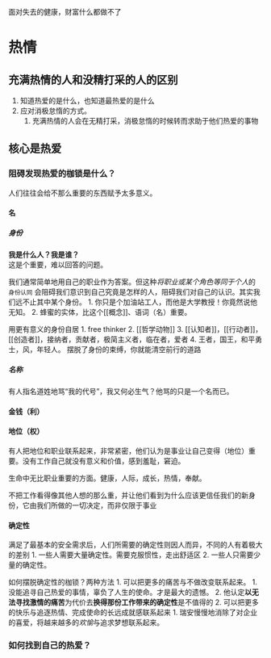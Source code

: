 面对失去的健康，财富什么都做不了
# 热情
## 充满热情的人和没精打采的人的区别
1. 知道热爱的是什么，也知道最热爱的是什么
2. 应对消极怠惰的方式。
	1. 充满热情的人会在无精打采，消极怠惰的时候转而求助于他们热爱的事物
## 核心是热爱
### 阻碍发现热爱的枷锁是什么？
人们往往会给不那么重要的东西赋予太多意义。
#### 名
##### 身份
**我是什么人？我是谁？**  
这是个重要，难以回答的问题。

我们通常简单地用自己的职业作为答案。但这种*将职业或某个角色等同于个人*的 `身份认同` 会阻碍我们意识到自己究竟是怎样的人，阻碍我们对自己的认识。其实我们远不止其中某个身份。
	1. 你只是个加油站工人，而他是大学教授！你竟然说他无知。
	2. 蜂蜜的实体，比这个[[概念]]、语词（名）重要。

用更有意义的身份自居
	1. free thinker
	2. [[哲学动物]] 
	3. [[认知者]]，[[行动者]]，[[创造者]]，接纳者，贡献者，极简主义者，临在者，爱者
	4. 王者，国王，和平勇士，风，年轻人。
摆脱了身份的束缚，你就能清空前行的道路
##### 名称
有人指名道姓地骂“我的代号”，我又何必生气？他骂的只是一个名而已。
#### 金钱（利）
#### 地位（权）
有人把地位和职业联系起来，非常紧密，他们认为是事业让自己变得（地位）重要。没有工作自己就没有意义和价值，感到羞耻，窘迫。

生命中无比职业重要的方面。健康，人际，成长，热情，奉献。

不把工作看得像其他人想的那么重，并让他们看到为什么应该更信任我们的新身份，它由我们所做的一切决定，而非仅限于事业
#### 确定性
满足了最基本的安全需求后，人们所需要的确定性则因人而异，不同的人有着极大的差别
	1. 一些人需要大量确定性。需要克服惯性，走出舒适区
	2. 一些人只需要少量的确定性。

如何摆脱确定性的枷锁？两种方法
	1. 可以把更多的痛苦与不做改变联系起来。
		1. 没能追寻自己热爱的事情，辜负了人生的使命。才是最大的遗憾。
		2. 他认定**以无法寻找激情的痛苦**为代价去**换得那份工作带来的确定性**是不值得的
	2. 可以把更多的快乐与追逐热情、完成使命的长远成就感联系起来
		1. 瑞安慢慢地消除了对企业的喜爱，将越来越多的*欢愉*与追求梦想联系起来。
### 如何找到自己的热爱？
